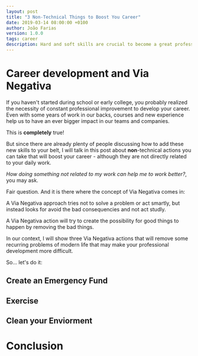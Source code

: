 ```yaml
---
layout: post
title: "3 Non-Technical Things to Boost You Career"
date: 2019-03-14 08:00:00 +0100
author: João Farias
version: 1.0.0
tags: career
description: Hard and soft skills are crucial to become a great professional, but there are some things they don't teach in school that can help you to boost your career
---
```


# Career development and Via Negativa

If you haven't started during school or early college, you probably realized the necessity of constant professional improvement to develop your career. Even with some years of work in our backs, courses and new experience help us to have an ever bigger impact in our teams and companies.

This is **completely** true!  


But since there are already plenty of people discussing how to add these new skills to your belt, I will talk in this post about **non**-technical actions you can take that will boost your career - although they are not directly related to your daily work.

_How doing something not related to my work can help me to work better?_, you may ask.

Fair question. And it is there where the concept of Via Negativa comes in:

A Via Negativa approach tries not to solve a problem or act smartly, but instead looks for avoid the bad consequencies and not act studly.

A Via Negativa action will try to create the possibility for good things to happen by removing the bad things.

In our context, I will show three Via Negativa actions that will remove some recurring problems of modern life that may make your professional development more difficult.

So... let's do it:

## Create an Emergency Fund
## Exercise
## Clean your Enviorment

# Conclusion